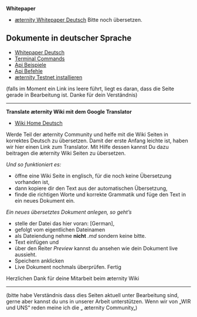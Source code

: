 **Whitepaper**
* [æternity Whitepaper Deutsch](https://github.com/aeternity/wiki/wiki/%5BGerman%5D-White-Paper)
  Bitte noch übersetzen.

## Dokumente in deutscher Sprache
- [Whitepaper Deutsch](Whitepaper_Deutsch)
- [Terminal Commands]([GERMAN]Terminal-interface-commands)
- [Api Beispiele]([GERMAN]API-Examples)
- [Api Befehle]([GERMAN]API-Commands)
- [æternity Testnet installieren]([German]-install-æternity-Testnet)

(falls im Moment ein Link ins leere führt, liegt es daran, dass die Seite gerade in Bearbeitung ist. Danke für dein Verständnis)
***

**Translate æternity Wiki mit dem Google Translator**
* [Wiki Home Deutsch](https://translate.google.com/translate?sl=en&tl=de&u=https://github.com/aeternity/wiki/wiki/)

Werde Teil der æternity Community und helfe mit die Wiki Seiten in korrektes Deutsch zu übersetzen.
Damit der erste Anfang leichte ist, haben wir hier einen Link zum Translator. Mit Hilfe dessen kannst Du dazu beitragen die
æternity Wiki Seiten zu übersetzen.

_Und so funktioniert es:_

* öffne eine Wiki Seite in englisch, für die noch keine Übersetzung vorhanden ist,
* dann kopiere dir den Text aus der automatischen Übersetzung,
* finde die richtigen Worte und korrekte Grammatik und füge den Text in ein neues Dokument ein.

_Ein neues übersetztes Dokument anlegen, so geht’s_
* stelle der Datei das hier voran: [German],
* gefolgt vom eigentlichen Dateinamen
* als Dateiendung nehme **nicht** _.md_ sondern keine bitte.
* Text einfügen und
* über den Reiter _Preview_ kannst du ansehen wie dein Dokument live aussieht.
* Speichern anklicken
* Live Dokument nochmals überprüfen. Fertig

Herzlichen Dank für deine Mitarbeit beim æternity Wiki

***
(bitte habe Verständnis dass dies Seiten aktuell unter Bearbeitung sind, gerne aber kannst du uns in unserer Arbeit unterstützen. Wenn wir von „WIR und UNS“ reden meine ich die „ æternity Community„)